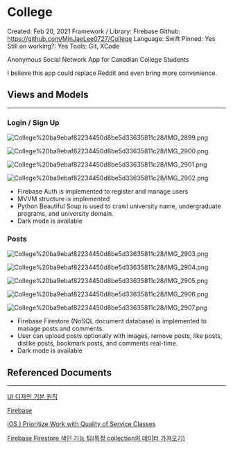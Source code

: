# College

Created: Feb 20, 2021
Framework / Library: Firebase
Github: https://github.com/MinJaeLee0727/College
Language: Swift
Pinned: Yes
Still on working?: Yes
Tools: Git, XCode

Anonymous Social Network App for Canadian College Students

I believe this app could replace Reddit and even bring more convenience.

## Views and Models

---

### Login / Sign Up

![College%20ba9ebaf82234450d8be5d33635811c28/IMG_2899.png](College%20ba9ebaf82234450d8be5d33635811c28/IMG_2899.png)

![College%20ba9ebaf82234450d8be5d33635811c28/IMG_2900.png](College%20ba9ebaf82234450d8be5d33635811c28/IMG_2900.png)

![College%20ba9ebaf82234450d8be5d33635811c28/IMG_2901.png](College%20ba9ebaf82234450d8be5d33635811c28/IMG_2901.png)

![College%20ba9ebaf82234450d8be5d33635811c28/IMG_2902.png](College%20ba9ebaf82234450d8be5d33635811c28/IMG_2902.png)

- Firebase Auth is implemented to register and manage users
- MVVM structure is implemented
- Python Beautiful Soup is used to crawl university name, undergraduate programs, and university domain.
- Dark mode is available

### Posts

![College%20ba9ebaf82234450d8be5d33635811c28/IMG_2903.png](College%20ba9ebaf82234450d8be5d33635811c28/IMG_2903.png)

![College%20ba9ebaf82234450d8be5d33635811c28/IMG_2904.png](College%20ba9ebaf82234450d8be5d33635811c28/IMG_2904.png)

![College%20ba9ebaf82234450d8be5d33635811c28/IMG_2905.png](College%20ba9ebaf82234450d8be5d33635811c28/IMG_2905.png)

![College%20ba9ebaf82234450d8be5d33635811c28/IMG_2906.png](College%20ba9ebaf82234450d8be5d33635811c28/IMG_2906.png)

![College%20ba9ebaf82234450d8be5d33635811c28/IMG_2907.png](College%20ba9ebaf82234450d8be5d33635811c28/IMG_2907.png)

- Firebase Firestore (NoSQL document database) is implemented to manage posts and comments.
- User can upload posts optionally with images, remove posts, like posts, dislike posts, bookmark posts, and comments real-time.
- Dark mode is available

## Referenced Documents

---

[UI 디자인 기본 원칙](https://developer.apple.com/kr/design/tips/)

[Firebase](https://firebase.google.com/docs/build?hl=ko)

[iOS ) Prioritize Work with Quality of Service Classes](https://zeddios.tistory.com/521)

[Firebase Firestore 색인 기능 팁(특정 collection의 데이터 가져오기)](https://medium.com/@sunminlee89/firebase-firestore-색인-기능-팁-특정-collection의-데이터-가져오기-bbd947718a31)